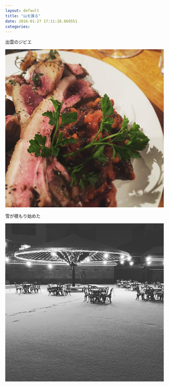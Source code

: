 ```yaml
---
layout: default
title: "山を護る"
date: 2016-01-27 17:11:28.669551
categories: 
---
```


出雲のジビエ

![山を護る](/assets/images/201601/12501965_1068193169899831_1016264985_n.jpg)

雪が積もり始めた

![](/assets/images/201601/12534357_470513273139469_1093142720_n.jpg)


